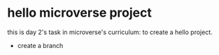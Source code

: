 # hello microverse project

this is day 2's task in microverse's curriculum: to create a hello project.
- create a branch